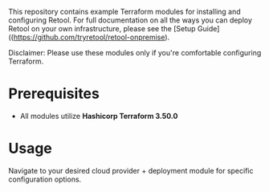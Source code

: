 This repository contains example Terraform modules for installing and configuring Retool. For full documentation on all the ways you can deploy Retool on your own infrastructure, please see the [Setup Guide]((https://github.com/tryretool/retool-onpremise).

Disclaimer: Please use these modules only if you're comfortable configuring Terraform.

# Prerequisites
- All modules utilize **Hashicorp Terraform 3.50.0**

# Usage
Navigate to your desired cloud provider + deployment module for specific configuration options.
